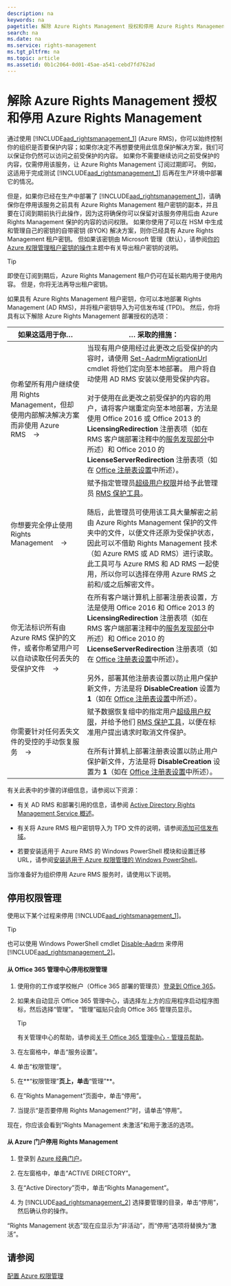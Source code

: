 ```yaml
---
description: na
keywords: na
pagetitle: 解除 Azure Rights Management 授权和停用 Azure Rights Management
search: na
ms.date: na
ms.service: rights-management
ms.tgt_pltfrm: na
ms.topic: article
ms.assetid: 0b1c2064-0d01-45ae-a541-cebd7fd762ad
---
```

# 解除 Azure Rights Management 授权和停用 Azure Rights Management
通过使用 [!INCLUDE[aad_rightsmanagement_1](../Token/aad_rightsmanagement_1_md.md)] (Azure RMS)，你可以始终控制你的组织是否要保护内容；如果你决定不再想要使用此信息保护解决方案，我们可以保证你仍然可以访问之前受保护的内容。 如果你不需要继续访问之前受保护的内容，仅需停用该服务，让 Azure Rights Management 订阅过期即可。 例如，这适用于完成测试 [!INCLUDE[aad_rightsmanagement_1](../Token/aad_rightsmanagement_1_md.md)] 后再在生产环境中部署它的情况。

但是，如果你已经在生产中部署了 [!INCLUDE[aad_rightsmanagement_1](../Token/aad_rightsmanagement_1_md.md)]，请确保你在停用该服务之前具有 Azure Rights Management 租户密钥的副本，并且要在订阅到期前执行此操作，因为这将确保你可以保留对该服务停用后由 Azure Rights Management 保护的内容的访问权限。 如果你使用了可以在 HSM 中生成和管理自己的密钥的自带密钥 (BYOK) 解决方案，则你已经具有 Azure Rights Management 租户密钥。 但如果该密钥由 Microsoft 管理（默认），请参阅[你的 Azure 权限管理租户密钥的操作](../Topic/Operations_for_Your_Azure_Rights_Management_Tenant_Key.md)主题中有关导出租户密钥的说明。

> [!TIP]
> 即使在订阅到期后，Azure Rights Management 租户仍可在延长期内用于使用内容。 但是，你将无法再导出租户密钥。

如果具有 Azure Rights Management 租户密钥，你可以本地部署 Rights Management (AD RMS)，并将租户密钥导入为可信发布域 (TPD)。 然后，你将具有以下解除 Azure Rights Management 部署授权的选项：

|如果这适用于你…|… 采取的措施：|
|------------|------------|
|你希望所有用户继续使用 Rights Management，但却使用内部解决解决方案而非使用 Azure RMS    →|当现有用户使用经过此更改之后受保护的内容时，请使用 [Set-AadrmMigrationUrl](https://msdn.microsoft.com/library/azure/dn629429.aspx) cmdlet 将他们定向至本地部署。 用户将自动使用 AD RMS 安装以使用受保护内容。<br /><br />对于使用在此更改之前受保护的内容的用户，请将客户端重定向至本地部署，方法是使用 Office 2016 或 Office 2013 的 **LicensingRedirection** 注册表项（如在 RMS 客户端部署注释中的[服务发现部分](https://technet.microsoft.com/library/jj159267%28v=ws.10%29.aspx#BKMK_ServiceDiscovery)中所述）和 Office 2010 的 **LicenseServerRedirection** 注册表项（如在 [Office 注册表设置](https://technet.microsoft.com/library/dd772637%28v=ws.10%29.aspx)中所述）。|
|你想要完全停止使用 Rights Management    →|赋予指定管理员[超级用户权限](https://technet.microsoft.com/library/mt147272.aspx)并给予此管理员 [RMS 保护工具](http://www.microsoft.com/en-us/download/details.aspx?id=47256)。<br /><br />随后，此管理员可使用该工具大量解密之前由 Azure Rights Management 保护的文件夹中的文件，以便文件还原为受保护状态，因此可以不借助 Rights Management 技术（如 Azure RMS 或 AD RMS）进行读取。 此工具可与 Azure RMS 和 AD RMS 一起使用，所以你可以选择在停用 Azure RMS 之前和/或之后解密文件。|
|你无法标识所有由 Azure RMS 保护的文件，或者你希望用户可以自动读取任何丢失的受保护文件    →|在所有客户端计算机上部署注册表设置，方法是使用 Office 2016 和 Office 2013 的 **LicensingRedirection** 注册表项（如在 RMS 客户端部署注释中的[服务发现部分](https://technet.microsoft.com/library/jj159267%28v=ws.10%29.aspx#BKMK_ServiceDiscovery)中所述）和 Office 2010 的 **LicenseServerRedirection** 注册表项（如在 [Office 注册表设置](https://technet.microsoft.com/library/dd772637%28v=ws.10%29.aspx)中所述）。<br /><br />另外，部署其他注册表设置以防止用户保护新文件，方法是将 **DisableCreation** 设置为 **1**（如在 [Office 注册表设置](https://technet.microsoft.com/library/dd772637%28v=ws.10%29.aspx)中所述）。|
|你需要针对任何丢失文件的受控的手动恢复服务    →|赋予数据恢复组中的指定用户[超级用户权限](https://technet.microsoft.com/library/mt147272.aspx)，并给予他们 [RMS 保护工具](http://www.microsoft.com/en-us/download/details.aspx?id=47256)，以便在标准用户提出请求时取消文件保护。<br /><br />在所有计算机上部署注册表设置以防止用户保护新文件，方法是将 **DisableCreation** 设置为 **1**（如在 [Office 注册表设置](https://technet.microsoft.com/library/dd772637%28v=ws.10%29.aspx)中所述）。|
有关此表中的步骤的详细信息，请参阅以下资源：

-   有关 AD RMS 和部署引用的信息，请参阅 [Active Directory Rights Management Service 概述](https://technet.microsoft.com/library/hh831364.aspx)。

-   有关将 Azure RMS 租户密钥导入为 TPD 文件的说明，请参阅[添加可信发布域](https://technet.microsoft.com/library/cc771460.aspx)。

-   若要安装适用于 Azure RMS 的 Windows PowerShell 模块和设置迁移 URL，请参阅[安装适用于 Azure 权限管理的 Windows PowerShell](../Topic/Installing_Windows_PowerShell_for_Azure_Rights_Management.md)。

当你准备好为组织停用 Azure RMS 服务时，请使用以下说明。

## 停用权限管理
使用以下某个过程来停用 [!INCLUDE[aad_rightsmanagement_1](../Token/aad_rightsmanagement_1_md.md)]。

> [!TIP]
> 也可以使用 Windows PowerShell cmdlet [Disable-Aadrm](http://msdn.microsoft.com/library/windowsazure/dn629422.aspx) 来停用 [!INCLUDE[aad_rightsmanagement_2](../Token/aad_rightsmanagement_2_md.md)]。

#### 从 Office 365 管理中心停用权限管理

1.  使用你的工作或学校帐户（Office 365 部署的管理员）[登录到 Office 365](https://portal.office.com/)。

2.  如果未自动显示 Office 365 管理中心，请选择左上方的应用程序启动程序图标，然后选择“管理”。 “管理”磁贴只会向 Office 365 管理员显示。

    > [!TIP]
    > 有关管理中心的帮助，请参阅[关于 Office 365 管理中心 - 管理员帮助](https://support.office.com/article/About-the-Office-365-admin-center-Admin-Help-58537702-d421-4d02-8141-e128e3703547)。

3.  在左窗格中，单击“服务设置”。

4.  单击“权限管理”。

5.  在**“权限管理”**页上，单击**“管理”**。

6.  在“Rights Management”页面中，单击“停用”。

7.  当提示“是否要停用 Rights Management?”时，请单击“停用”。

现在，你应该会看到“Rights Management 未激活”和用于激活的选项。

#### 从 Azure 门户停用 Rights Management

1.  登录到 [Azure 经典门户](http://go.microsoft.com/fwlink/p/?LinkID=275081)。

2.  在左窗格中，单击“ACTIVE DIRECTORY”。

3.  在“Active Directory”页中，单击“Rights Management”。

4.  为 [!INCLUDE[aad_rightsmanagement_2](../Token/aad_rightsmanagement_2_md.md)] 选择要管理的目录，单击“停用”，然后确认你的操作。

“Rights Management 状态”现在应显示为“非活动”，而“停用”选项将替换为“激活”。

## 请参阅
[配置 Azure 权限管理](../Topic/Configuring_Azure_Rights_Management.md)


